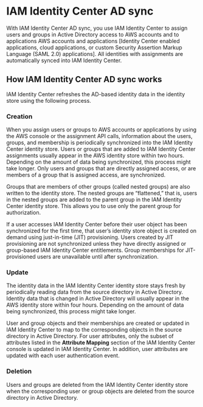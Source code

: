 # IAM Identity Center AD sync<a name="provision-users-from-ad-ADsync"></a>

With IAM Identity Center AD sync, you use IAM Identity Center to assign users and groups in Active Directory access to AWS accounts and to applications AWS accounts and applications \[Identity Center enabled applications, cloud applications, or custom Security Assertion Markup Language \(SAML 2\.0\) applications\]\. All identities with assignments are automatically synced into IAM Identity Center\.

## How IAM Identity Center AD sync works<a name="provision-users-from-ad-how-it-works-ADsync"></a>

IAM Identity Center refreshes the AD\-based identity data in the identity store using the following process\. 

### Creation<a name="how-it-works-creation-ADsync"></a>

When you assign users or groups to AWS accounts or applications by using the AWS console or the assignment API calls, information about the users, groups, and membership is periodically synchronized into the IAM Identity Center identity store\. Users or groups that are added to IAM Identity Center assignments usually appear in the AWS identity store within two hours\. Depending on the amount of data being synchronized, this process might take longer\. Only users and groups that are directly assigned access, or are members of a group that is assigned access, are synchronized\. 

Groups that are members of other groups \(called nested groups\) are also written to the identity store\. The nested groups are “flattened,” that is, users in the nested groups are added to the parent group in the IAM Identity Center identity store\. This allows you to use only the parent group for authorization\. 

If a user accesses IAM Identity Center before their user object has been synchronized for the first time, that user’s identity store object is created on demand using just\-in\-time \(JIT\) provisioning\. Users created by JIT provisioning are not synchronized unless they have directly assigned or group\-based IAM Identity Center entitlements\. Group memberships for JIT\-provisioned users are unavailable until after synchronization\.

### Update<a name="how-it-works-update-ADsync"></a>

The identity data in the IAM Identity Center identity store stays fresh by periodically reading data from the source directory in Active Directory\. Identity data that is changed in Active Directory will usually appear in the AWS identity store within four hours\. Depending on the amount of data being synchronized, this process might take longer\. 

User and group objects and their memberships are created or updated in IAM Identity Center to map to the corresponding objects in the source directory in Active Directory\. For user attributes, only the subset of attributes listed in the **Attribute Mapping** section of the IAM Identity Center console is updated in IAM Identity Center\. In addition, user attributes are updated with each user authentication event\.

### Deletion<a name="how-it-works-deletion-ADsync"></a>

Users and groups are deleted from the IAM Identity Center identity store when the corresponding user or group objects are deleted from the source directory in Active Directory\. 